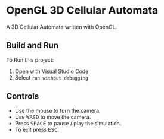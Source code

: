 # OpenGL 3D Cellular Automata

A 3D Cellular Automata written with OpenGL.

## Build and Run

To Run this project:

1. Open with Visual Studio Code
2. Select `run without debugging`

## Controls

* Use the mouse to turn the camera.
* Use <kbd>WASD</kbd> to move the camera.
* Press <kbd>SPACE</kbd> to pause / play the simulation.
* To exit press <kbd>ESC</kbd>.
